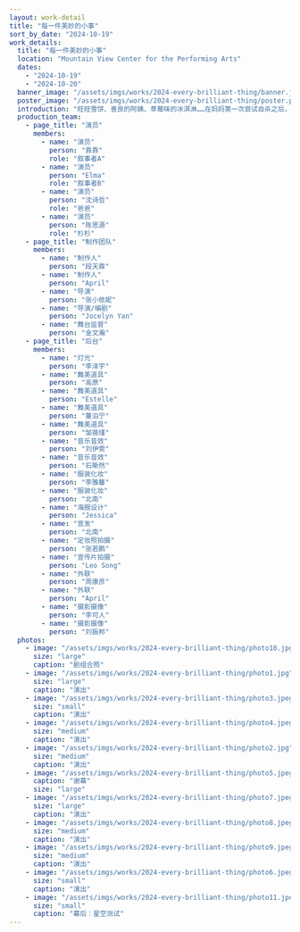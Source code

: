 ```yaml
---
layout: work-detail
title: "每一件美妙的小事"
sort_by_date: "2024-10-19"
work_details:
  title: "每一件美妙的小事"
  location: "Mountain View Center for the Performing Arts"
  dates:
    - "2024-10-19"
    - "2024-10-20"
  banner_image: "/assets/imgs/works/2024-every-brilliant-thing/banner.jpeg"
  poster_image: "/assets/imgs/works/2024-every-brilliant-thing/poster.png"
  introduction: "旺旺雪饼、善良的阿姨、草莓味的冰淇淋……在妈妈第一次尝试自杀之后，七岁的“我”认真记录下这个世界上所有美好的事物，放在妈妈的床头。从那时开始记录的每一件小事，便组成了舞台上的所有故事。<br/><br/>“自杀”、“抑郁”、“患者”似乎是残酷凛冽的主题，《每一件美妙的小事》将用诙谐的语言和温情的互动，带领观众进入抑郁症患者家庭中的“幸存者”视角。它对所有深陷泥沼的人说，这是十万件美妙的小事，在彻底绝望之前，先任这份清单自由生长吧。"
  production_team:
    - page_title: "演员"
      members:
        - name: "演员"
          person: "靠靠"
          role: "叙事者A"
        - name: "演员"
          person: "Elma"
          role: "叙事者B"
        - name: "演员"
          person: "沈诗哲"
          role: "爸爸"
        - name: "演员"
          person: "陈思源"
          role: "杉杉"
    - page_title: "制作团队"
      members:
        - name: "制作人"
          person: "段天霖"
        - name: "制作人"
          person: "April"
        - name: "导演"
          person: "张小依妮"
        - name: "导演/编剧"
          person: "Jocelyn Yan"
        - name: "舞台监督"
          person: "金文瀚"
    - page_title: "后台"
      members:
        - name: "灯光"
          person: "李泽宇"
        - name: "舞美道具"
          person: "高原"
        - name: "舞美道具"
          person: "Estelle"
        - name: "舞美道具"
          person: "董泊宁"
        - name: "舞美道具"
          person: "邹薇瑾"
        - name: "音乐音效"
          person: "刘伊雯"
        - name: "音乐音效"
          person: "石晰然"
        - name: "服装化妆"
          person: "李雅馨"
        - name: "服装化妆"
          person: "北南"
        - name: "海报设计"
          person: "Jessica"
        - name: "宣发"
          person: "北南"
        - name: "定妆照拍摄"
          person: "张若鹏"
        - name: "宣传片拍摄"
          person: "Leo Song"
        - name: "外联"
          person: "周康彦"
        - name: "外联"
          person: "April"
        - name: "摄影摄像"
          person: "李可人"
        - name: "摄影摄像"
          person: "刘振邦"
  photos:
    - image: "/assets/imgs/works/2024-every-brilliant-thing/photo10.jpg"
      size: "large"
      caption: "剧组合照"
    - image: "/assets/imgs/works/2024-every-brilliant-thing/photo1.jpg"
      size: "large"
      caption: "演出"
    - image: "/assets/imgs/works/2024-every-brilliant-thing/photo3.jpeg"
      size: "small"
      caption: "演出"
    - image: "/assets/imgs/works/2024-every-brilliant-thing/photo4.jpeg"
      size: "medium"
      caption: "演出"
    - image: "/assets/imgs/works/2024-every-brilliant-thing/photo2.jpg"
      size: "medium"
      caption: "演出"
    - image: "/assets/imgs/works/2024-every-brilliant-thing/photo5.jpeg"
      caption: "谢幕"
      size: "large"
    - image: "/assets/imgs/works/2024-every-brilliant-thing/photo7.jpeg"
      size: "large"
      caption: "演出"
    - image: "/assets/imgs/works/2024-every-brilliant-thing/photo8.jpeg"
      size: "medium"
      caption: "演出"
    - image: "/assets/imgs/works/2024-every-brilliant-thing/photo9.jpeg"
      size: "medium"
      caption: "演出"
    - image: "/assets/imgs/works/2024-every-brilliant-thing/photo6.jpeg"
      size: "small"
      caption: "演出"
    - image: "/assets/imgs/works/2024-every-brilliant-thing/photo11.jpeg"
      size: "small"
      caption: "幕后：星空测试"
---
```

